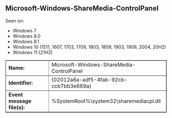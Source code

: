 ## Microsoft-Windows-ShareMedia-ControlPanel

Seen on:
* Windows 7
* Windows 8.0
* Windows 8.1
* Windows 10 (1511, 1607, 1703, 1709, 1803, 1809, 1903, 1909, 2004, 20H2)
* Windows 11 (21H2)

<table border="1" class="docutils">
  <tbody>
    <tr>
      <td><b>Name:</b></td>
      <td>Microsoft-Windows-ShareMedia-ControlPanel</td>
    </tr>
    <tr>
      <td><b>Identifier:</b></td>
      <td>{02012a8a-adf5-4fab-92cb-ccb7bb3e689a}</td>
    </tr>
    <tr>
      <td><b>Event message file(s):</b></td>
      <td>%SystemRoot%\system32\sharemediacpl.dll</td>
    </tr>
  </tbody>
</table>

&nbsp;

